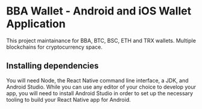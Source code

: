 # BBA Wallet - Android and iOS Wallet Application
This project maintainance for BBA, BTC, BSC, ETH and TRX wallets. Multiple blockchains for cryptocurrency space.

## Installing dependencies
You will need Node, the React Native command line interface, a JDK, and Android Studio.
While you can use any editor of your choice to develop your app, you will need to install Android Studio in order to set up the necessary tooling to build your React Native app for Android.
